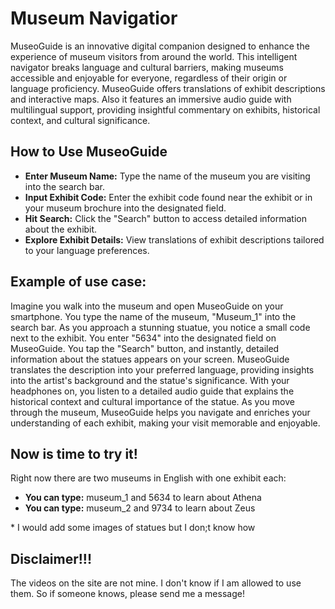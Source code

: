 # Museum Navigatior
<p>MuseoGuide is an innovative digital companion designed to enhance the experience of museum visitors from around the world. This intelligent navigator breaks language and cultural barriers, making museums accessible and enjoyable for everyone, regardless of their origin or language proficiency. MuseoGuide offers translations of exhibit descriptions and interactive maps. Also it features an immersive audio guide with multilingual support, providing insightful commentary on exhibits, historical context, and cultural significance.</p>
<h2>How to Use MuseoGuide</h2>
<ul>
    <li><strong>Enter Museum Name:</strong> Type the name of the museum you are visiting into the search bar.</li>
    <li><strong>Input Exhibit Code:</strong> Enter the exhibit code found near the exhibit or in your museum brochure into the designated field.</li>
    <li><strong>Hit Search:</strong> Click the "Search" button to access detailed information about the exhibit.</li>
    <li><strong>Explore Exhibit Details:</strong> View translations of exhibit descriptions tailored to your language preferences.</li>
</ul>

<h2>Example of use case:</h2>
<p>Imagine you walk into the museum and open MuseoGuide on your smartphone. You type the name of the museum, "Museum_1" into the search bar. As you approach a stunning stuatue, you notice a small code next to the exhibit. You enter "5634" into the designated field on MuseoGuide. You tap the "Search" button, and instantly, detailed information about the statues appears on your screen. MuseoGuide translates the description into your preferred language, providing insights into the artist's background and the statue's significance. With your headphones on, you listen to a detailed audio guide that explains the historical context and cultural importance of the statue. As you move through the museum, MuseoGuide helps you navigate and enriches your understanding of each exhibit, making your visit memorable and enjoyable.</p>

<h2>Now is time to try it!</h2>
Right now there are two museums in English with one exhibit each:
<ul>
  <li><strong>You can type:</strong> museum_1 and 5634 to learn about Athena</li>
  <li><strong>You can type:</strong> museum_2 and 9734 to learn about Zeus</li>
</ul>
<p>* I would add some images of statues but I don;t know how</p>

<h2>Disclaimer!!!</h2>
<p>The videos on the site are not mine. I don't know if I am allowed to use them. So if someone knows, please send me a message!</p>

